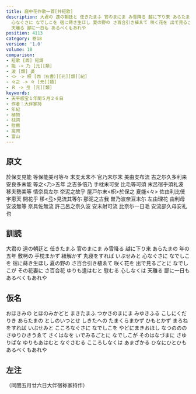 ```yaml
---
title: 庭中花作歌一首[并短歌]
description: 大君の 遠の朝廷と 任きたまふ 官のまにま み雪降る 越に下り来 あらたまの 年の五年 敷栲の 手枕まかず 紐解かず 丸寝をすれば いぶせみと
  心なぐさに なでしこを 宿に蒔き生ほし 夏の野の さ百合引き植ゑて 咲く花を 出で見るごとに なでしこが その花妻に さ百合花 ゆりも逢はむと 慰むる 心しなくは
  天離る 鄙に一日も あるべくもあれや
position: 4113
category: 巻18
version: '1.0'
volume: 18
comparison:
- 短歌 [西] 短謌
- 能 -> 乃 [元][類]
- 波 [類] 婆
- <> -> 枳 [西（右書）][元][類][紀]
- 々之 -> 々 [元][類]
- Ｒ -> 弖 [元][類]
keywords:
- 天平感宝１年閏５月２６日
- 作者：大伴家持
- 年紀
- 植物
- 枕詞
- 慰撫
- 高岡
- 富山
---
```


## 原文

於保支見能 等保能美可等々 末支太末不 官乃末尓末 美由支布流 古之尓久多利来 安良多末能 等之<乃>五年 之吉多倍乃 手枕末可受 比毛等可須 末呂宿乎須礼波 移夫勢美等 情奈具左尓 奈泥之故乎 屋戸尓末<枳>於保之 夏能<々> 佐由利比伎宇恵天 開花乎 移<弖>見流其等尓 那泥之古我 曽乃波奈豆末尓 左由理花 由利母安波無等 奈具佐無流 許己呂之奈久波 安末射可流 比奈尓一日毛 安流部久母安礼也

## 訓読

大君の 遠の朝廷と 任きたまふ 官のまにま み雪降る 越に下り来 あらたまの 年の五年 敷栲の 手枕まかず 紐解かず 丸寝をすれば いぶせみと 心なぐさに なでしこを 宿に蒔き生ほし 夏の野の さ百合引き植ゑて 咲く花を 出で見るごとに なでしこが その花妻に さ百合花 ゆりも逢はむと 慰むる 心しなくは 天離る 鄙に一日も あるべくもあれや

## 仮名

おほきみの とほのみかどと まきたまふ つかさのまにま みゆきふる こしにくだりき あらたまの としのいつとせ しきたへの たまくらまかず ひもとかず まろねをすれば いぶせみと こころなぐさに なでしこを やどにまきおほし なつののの さゆりひきうゑて さくはなを いでみるごとに なでしこが そのはなづまに さゆりばな ゆりもあはむと なぐさむる こころしなくは あまざかる ひなにひとひも あるべくもあれや

## 左注

（同閏五月廿六日大伴宿祢家持作）
